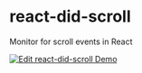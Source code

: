 # react-did-scroll
Monitor for scroll events in React

[![Edit react-did-scroll Demo](https://codesandbox.io/static/img/play-codesandbox.svg)](https://codesandbox.io/s/4jqv097x59?hidenavigation=1)

